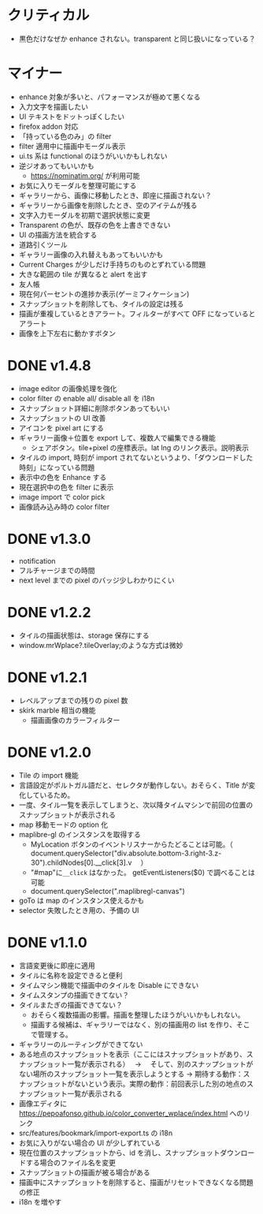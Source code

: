 # クリティカル

- 黒色だけなぜか enhance されない。transparent と同じ扱いになっている？

# マイナー

- enhance 対象が多いと、パフォーマンスが極めて悪くなる
- 入力文字を描画したい
- UI テキストをドットっぽくしたい
- firefox addon 対応
- 「持っている色のみ」の filter
- filter 適用中に描画中モーダル表示
- ui.ts 系は functional のほうがいいかもしれない
- 逆ジオあってもいいかも
  - https://nominatim.org/ が利用可能
- お気に入りモーダルを整理可能にする
- ギャラリーから、画像に移動したとき、即座に描画されない？
- ギャラリーから画像を削除したとき、空のアイテムが残る
- 文字入力モーダルを初期で選択状態に変更
- Transparent の色が、既存の色を上書きできない
- UI の描画方法を統合する
- 道路引くツール
- ギャラリー画像の入れ替えもあってもいいかも
- Current Charges が少しだけ手持ちのものとずれている問題
- 大きな範囲の tile が異なると alert を出す
- 友人帳
- 現在何パーセントの進捗か表示(ゲーミフィケーション)
- スナップショットを削除しても、タイルの設定は残る
- 描画が重複しているときアラート。フィルターがすべて OFF になっているとアラート
- 画像を上下左右に動かすボタン

# DONE v1.4.8

- image editor の画像処理を強化
- color filter の enable all/ disable all を i18n
- スナップショット詳細に削除ボタンあってもいい
- スナップショットの UI 改善
- アイコンを pixel art にする
- ギャラリー画像＋位置を export して、複数人で編集できる機能
  - シェアボタン。tile+pixel の座標表示。lat lng のリンク表示。説明表示
- タイルの import, 時刻が import されてないというより、「ダウンロードした時刻」になっている問題
- 表示中の色を Enhance する
- 現在選択中の色を filter に表示
- image import で color pick
- 画像読み込み時の color filter

# DONE v1.3.0

- notification
- フルチャージまでの時間
- next level までの pixel のバッジ少しわかりにくい

# DONE v1.2.2

- タイルの描画状態は、storage 保存にする
- window.mrWplace?.tileOverlay;のような方式は微妙

# DONE v1.2.1

- レベルアップまでの残りの pixel 数
- skirk marble 相当の機能
  - 描画画像のカラーフィルター

# DONE v1.2.0

- Tile の import 機能
- 言語設定がポルトガル語だと、セレクタが動作しない。おそらく、Title が変化しているため。
- 一度、タイル一覧を表示してしまうと、次以降タイムマシンで前回の位置のスナップショットが表示される
- map 移動モードの option 化
- maplibre-gl のインスタンスを取得する
  - MyLocation ボタンのイベントリスナーからたどることは可能。（　 document.querySelector("div.absolute.bottom-3.right-3.z-30").childNodes[0].\_\_click[3].v 　）
  - "#map"に`__click` はなかった。 getEventListeners($0) で調べることは可能
  - document.querySelector(".maplibregl-canvas")
- goTo は map のインスタンス使えるかも
- selector 失敗したとき用の、予備の UI

# DONE v1.1.0

- 言語変更後に即座に適用
- タイルに名称を設定できると便利
- タイムマシン機能で描画中のタイルを Disable にできない
- タイムスタンプの描画できてない？
- タイルまたぎの描画できてない？
  - おそらく複数描画の影響。描画を整理したほうがいいかもしれない。
  - 描画する候補は、ギャラリーではなく、別の描画用の list を作り、そこで管理する。
- ギャラリーのルーティングができてない
- ある地点のスナップショットを表示（ここにはスナップショットがあり、スナップショット一覧が表示される）　 → 　そして、別のスナップショットがない場所のスナップショット一覧を表示しようとする → 期待する動作：スナップショットがないという表示。実際の動作：前回表示した別の地点のスナップショット一覧が表示される
- 画像エディタに https://pepoafonso.github.io/color_converter_wplace/index.html へのリンク
- src/features/bookmark/import-export.ts の i18n
- お気に入りがない場合の UI が少しずれている
- 現在位置のスナップショットから、id を消し、スナップショットダウンロードする場合のファイル名を変更
- スナップショットの描画が被る場合がある
- 描画中にスナップショットを削除すると、描画がリセットできなくなる問題の修正
- i18n を増やす

